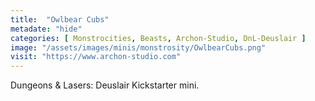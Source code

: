 ```yaml
---
title:  "Owlbear Cubs"
metadate: "hide"
categories: [ Monstrocities, Beasts, Archon-Studio, DnL-Deuslair ]
image: "/assets/images/minis/monstrosity/OwlbearCubs.png"
visit: "https://www.archon-studio.com"
---
```

Dungeons & Lasers: Deuslair Kickstarter mini.